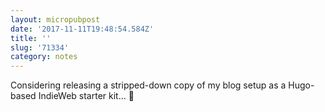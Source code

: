 ```yaml
---
layout: micropubpost
date: '2017-11-11T19:48:54.584Z'
title: ''
slug: '71334'
category: notes
---
```

Considering releasing a stripped-down copy of my blog setup as a Hugo-based IndieWeb starter kit… 🤔

